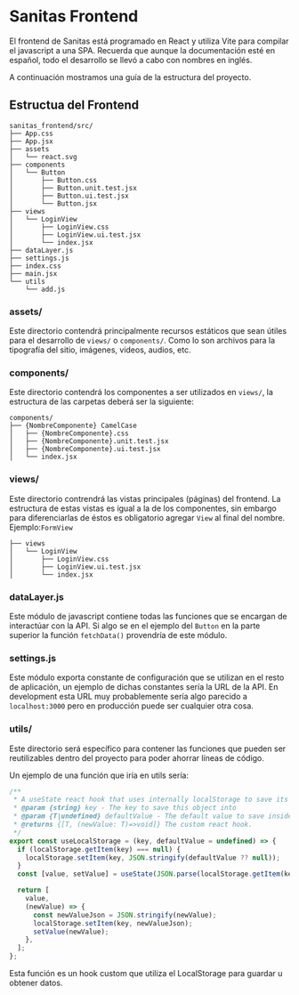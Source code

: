 # Sanitas Frontend

El frontend de Sanitas está programado en React y utiliza Vite para compilar el
javascript a una SPA. Recuerda que aunque la documentación esté en español,
todo el desarrollo se llevó a cabo con nombres en inglés.

A continuación mostramos una guía de la estructura del proyecto.

## Estructua del Frontend

```text
sanitas_frontend/src/
├── App.css
├── App.jsx
├── assets
│   └── react.svg
├── components
│   └── Button
│       ├── Button.css
│       ├── Button.unit.test.jsx
│       ├── Button.ui.test.jsx
│       └── Button.jsx
├── views
│   └── LoginView
│       ├── LoginView.css
│       ├── LoginView.ui.test.jsx
│       └── index.jsx
├── dataLayer.js
├── settings.js
├── index.css
├── main.jsx
└── utils
    └── add.js
```

### assets/

Este directorio contendrá principalmente recursos estáticos que sean útiles
para el desarrollo de `views/` o `components/`. Como lo son archivos para
la tipografía del sitio, imágenes, videos, audios, etc.

### components/

Este directorio contendrá los componentes a ser utilizados en `views/`,
la estructura de las carpetas deberá ser la siguiente:

```text
components/
├── {NombreComponente} CamelCase
│   ├── {NombreComponente}.css
│   ├── {NombreComponente}.unit.test.jsx
│   ├── {NombreComponente}.ui.test.jsx
│   └── index.jsx
```

### views/

Este directorio contrendrá las vistas principales (páginas) del frontend. La
estructura de estas vistas es igual a la de los componentes, sin embargo para
diferenciarlas de éstos es obligatorio agregar `View` al final del nombre.
Ejemplo:`FormView`

```text
├── views
│   └── LoginView
│       ├── LoginView.css
│       ├── LoginView.ui.test.jsx
│       └── index.jsx
```

### dataLayer.js

Este módulo de javascript contiene todas las funciones que se encargan de
interactúar con la API. Si algo se en el ejemplo del `Button` en la parte
superior la función `fetchData()` provendría de este módulo.

### settings.js

Este módulo exporta constante de configuración que se utilizan en el resto de
aplicación, un ejemplo de dichas constantes sería la URL de la API. En
development esta URL muy probablemente sería algo parecido a `localhost:3000`
pero en producción puede ser cualquier otra cosa.

### utils/

Este directorio será específico para contener las funciones que pueden ser
reutilizables dentro del proyecto para poder ahorrar líneas de código.

Un ejemplo de una función que iría en utils sería:

```javascript
/**
 * A useState react hook that uses internally localStorage to save its state.
 * @param {string} key - The key to save this object into
 * @param {T|undefined} defaultValue - The default value to save inside local storage.
 * @returns {[T, (newValue: T)=>void]} The custom react hook.
 */
export const useLocalStorage = (key, defaultValue = undefined) => {
  if (localStorage.getItem(key) === null) {
    localStorage.setItem(key, JSON.stringify(defaultValue ?? null));
  }
  const [value, setValue] = useState(JSON.parse(localStorage.getItem(key)));

  return [
    value,
    (newValue) => {
      const newValueJson = JSON.stringify(newValue);
      localStorage.setItem(key, newValueJson);
      setValue(newValue);
    },
  ];
};
```

Esta función es un hook custom que utiliza el LocalStorage para
guardar u obtener datos.
